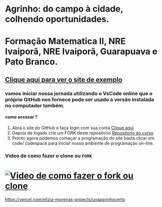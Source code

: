 #  **Agrinho: do campo à cidade, colhendo oportunidades**.
# Formação Matematica II, NRE Ivaiporã, NRE Ivaiporã, Guarapuava e Pato Branco.
## [Clique aqui para ver o site de exemplo](https://professorrichardson.github.io/Agrinho-2024-formacao/)

### vamos iniciar nossa jornada utilizando o VsCode online que o próprio GitHub nos fornece pode ser usado a versão instalada no computador também.
#### como acessar ?

 1. Abra o site do GitHub e faça login com sua conta [Clique aqui](https://github.com/)
 2. Depois de logado crie um FORK deste repositorio [Repositorio do curso](https://github.com/professorrichardson/Agrinho_2024_curso.git)
 3. Pronto agora podemos começar a programação do site basta clicar em code/ codespace para iniciar nosso ambiente de programação on-line.

### Video de como fazer o clone ou `FORK`
# [![Video de como fazer o fork ou clone](https://markdown-videos-api.jorgenkh.no/url?url=https%3A%2F%2Fwww.youtube.com%2Fwatch%3Fv%3DwaQ0633pZrs)](https://www.youtube.com/watch?v=waQ0633pZrs)
https://vercel.com/elizia-moreiras-projects/uvaagrinhocerto
